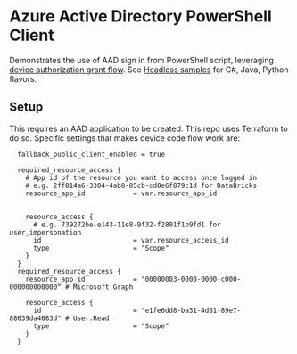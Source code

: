 # Azure Active Directory PowerShell Client

Demonstrates the use of AAD sign in from PowerShell script, leveraging [device authorization grant flow](https://learn.microsoft.com/azure/active-directory/develop/v2-oauth2-device-code). See [Headless samples](https://learn.microsoft.com/azure/active-directory/develop/sample-v2-code#headless) for C#, Java, Python flavors.

## Setup
This requires an AAD application to be created. This repo uses Terraform to do so. Specific settings that makes device code flow work are:

```hcl
  fallback_public_client_enabled = true 

  required_resource_access {
    # App id of the resource you want to access once logged in
    # e.g. 2ff814a6-3304-4ab8-85cb-cd0e6f879c1d for DataBricks
    resource_app_id            = var.resource_app_id


    resource_access {
      # e.g. 739272be-e143-11e8-9f32-f2801f1b9fd1 for user_impersonation
      id                       = var.resource_access_id
      type                     = "Scope"
    }
  }
  required_resource_access {
    resource_app_id            = "00000003-0000-0000-c000-000000000000" # Microsoft Graph

    resource_access {
      id                       = "e1fe6dd8-ba31-4d61-89e7-88639da4683d" # User.Read
      type                     = "Scope"
    }
  }
```
